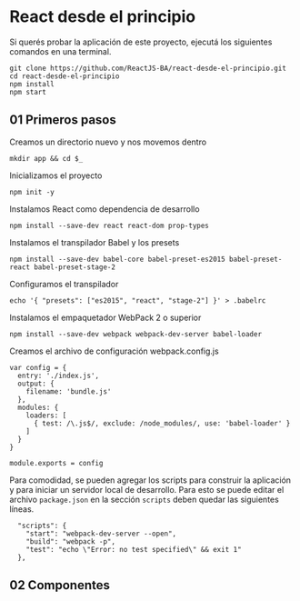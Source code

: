 # React desde el principio

Si querés probar la aplicación de este proyecto, ejecutá los siguientes comandos en una terminal.

```
git clone https://github.com/ReactJS-BA/react-desde-el-principio.git
cd react-desde-el-principio
npm install
npm start
```

## 01 Primeros pasos

Creamos un directorio nuevo y nos movemos dentro

```
mkdir app && cd $_
```

Inicializamos el proyecto

```
npm init -y
```

Instalamos React como dependencia de desarrollo

```
npm install --save-dev react react-dom prop-types
```

Instalamos el transpilador Babel y los presets

```
npm install --save-dev babel-core babel-preset-es2015 babel-preset-react babel-preset-stage-2

```

Configuramos el transpilador
```
echo '{ "presets": ["es2015", "react", "stage-2"] }' > .babelrc
```

Instalamos el empaquetador WebPack 2 o superior
```
npm install --save-dev webpack webpack-dev-server babel-loader
```

Creamos el archivo de configuración webpack.config.js
```
var config = {
  entry: './index.js',
  output: {
    filename: 'bundle.js'
  },
  modules: {
    loaders: [
      { test: /\.js$/, exclude: /node_modules/, use: 'babel-loader' }
    ]
  }
}

module.exports = config
```

Para comodidad, se pueden agregar los scripts para construir la aplicación y para iniciar un servidor local de desarrollo. Para esto se puede editar el archivo ```package.json``` en la sección ```scripts``` deben quedar las siguientes líneas.

```
  "scripts": {
    "start": "webpack-dev-server --open",
    "build": "webpack -p",
    "test": "echo \"Error: no test specified\" && exit 1"
  },
```

## 02 Componentes
